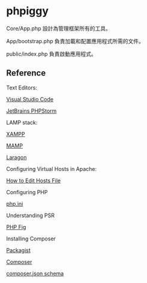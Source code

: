 # phpiggy

Core/App.php 設計為管理框架所有的工具。

App/bootstrap.php 負責加載和配置應用程式所需的文件。

public/index.php 負責啟動應用程式。

## Reference

Text Editors: 

[Visual Studio Code](https://code.visualstudio.com/)

[JetBrains PHPStorm](https://www.jetbrains.com/phpstorm/)

LAMP stack:

[XAMPP](https://www.apachefriends.org/)

[MAMP](https://www.mamp.info/en/windows/)

[Laragon](https://laragon.org/)

Configuring Virtual Hosts in Apache:

[How to Edit Hosts File](https://www.hostinger.com/tutorials/how-to-edit-hosts-file)

Configuring PHP

[php.ini](https://www.php.net/manual/en/ini.list.php)

Understanding PSR

[PHP Fig](https://www.php-fig.org/)

Installing Composer

[Packagist](https://packagist.org/)

[Composer](https://getcomposer.org/)

[composer.json schema](https://getcomposer.org/doc/04-schema.md#the-composer-json-schema)